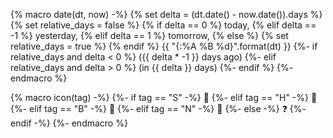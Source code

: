 {% macro date(dt, now) -%}
{% set delta = (dt.date() - now.date()).days %}
{% set relative_days = false %}
{% if delta == 0 %}
today, {% elif delta == -1 %}
yesterday, {% elif delta == 1 %}
tomorrow, {% else %}
{% set relative_days = true %}
{% endif %}
{{ "{:%A %B %d}".format(dt) }}
{%- if relative_days and delta < 0 %} ({{ delta * -1 }} days ago)
{%- elif relative_days and delta > 0 %} (in {{ delta }} days)
{%- endif %}
{%- endmacro %}

{% macro icon(tag) -%}
{%- if tag == "S" -%}
🍵
{%- elif tag == "H" -%}
🍔
{%- elif tag == "B" -%}
🍟
{%- elif tag == "N" -%}
🍨
{%- else -%}
❓
{%- endif -%}
{%- endmacro %}
